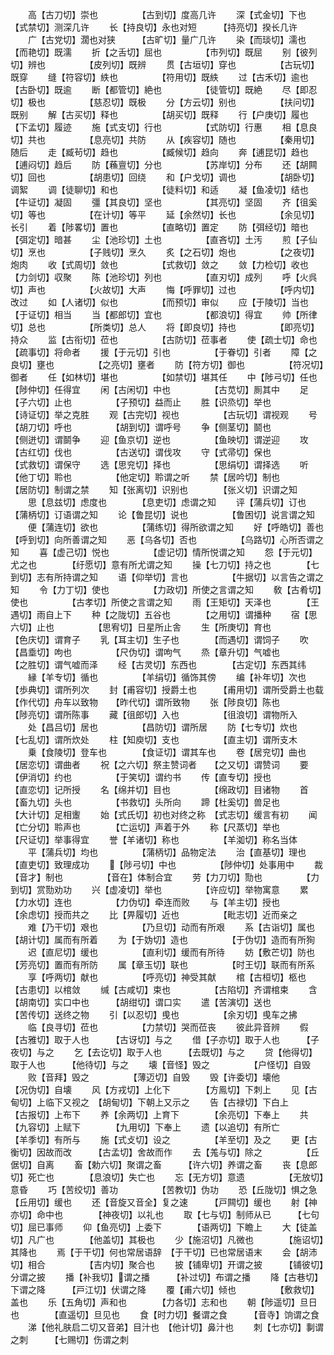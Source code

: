 <!-- { "loadSidebar": true } -->
　　高【古刀切】崇也　　　　　【古到切】度高几许
　　深【式金切】下也　　　　　【式禁切】测深几许
　　长【持良切】永也对短　　　【持亮切】揆长几许
　　广【古党切】濶也对狭　　　【古旷切】量广几许
　　染【而琰切】濡也　　　　　【而艳切】既濡
　　折【之舌切】屈也　　　　　【市列切】既屈
　　别【彼列切】辨也　　　　　【皮列切】既辨
　　贯【古垣切】穿也　　　　　【古玩切】既穿
　　缝【符容切】紩也　　　　　【符用切】既紩
　　过【古禾切】逾也　　　　　【古卧切】既逾
　　断【都管切】絶也　　　　　【徒管切】既絶
　　尽【即忍切】极也　　　　　【慈忍切】既极
　　分【方云切】别也　　　　　【扶问切】既别
　　解【古买切】释也　　　　　【胡买切】既释
　　行【户庚切】履也　　　　　【下孟切】履迹
　　施【式支切】行也　　　　　【式防切】行惠
　　相【息良切】共也　　　　　【息亮切】共防
　　从【疾容切】随也　　　　　【秦用切】随后
　　走【臧茍切】趋也　　　　　【臧候切】趋向
　　奔【逋昆切】趋也　　　　　【逋闷切】趋后
　　防【蘓亶切】分也　　　　　【苏岸切】分布
　　还【胡闗切】回也　　　　　【胡患切】回绕
　　和【户戈切】调也　　　　　【胡卧切】调絮
　　调【徒聊切】和也　　　　　【徒料切】和适
　　凝【鱼凌切】结也　　　　　【牛证切】凝固
　　彊【其良切】坚也　　　　　【其亮切】坚固
　　齐【徂奚切】等也　　　　　【在计切】等平
　　延【余然切】长也　　　　　【余见切】长引
　　着【陟畧切】置也　　　　　【直略切】置定
　　防【弭经切】暗也　　　　　【弭定切】暗甚
　　尘【池珍切】土也　　　　　【直吝切】土汚
　　煎【子仙切】烹也　　　　　【子贱切】烹久
　　炙【之石切】炮也　　　　　【之夜切】炮肉
　　收【式周切】敛也　　　　　【式救切】敛之
　　敛【力检切】收也　　　　　【力剑切】収聚
　　陈【池珍切】列也　　　　　【直刃切】成列
　　呼【火呉切】声也　　　　　【火故切】大声
　　悔【呼罪切】过也　　　　　【呼内切】改过
　　如【人诸切】似也　　　　　【而预切】审似
　　应【于陵切】当也　　　　　【于证切】相当
　　当【都郎切】宜也　　　　　【都浪切】得宜
　　帅【所律切】总也　　　　　【所类切】总人
　　将【即良切】持也　　　　　【即亮切】持众
　　监【古衔切】莅也　　　　　【古防切】莅事者
　　使【疏士切】命也　　　　　【疏事切】将命者
　　援【于元切】引也　　　　　【于眷切】引者
　　障【之良切】壅也　　　　　【之亮切】壅者
　　防【符方切】御也　　　　　【符况切】御者
　　任【如林切】堪也　　　　　【如禁切】堪其任
　　中【陟弓切】任也　　　　　【陟仲切】任得宜
　　闲【古闲切】中也　　　　　【古苋切】厠其中
　　足【子六切】止也　　　　　【子预切】益而止
　　胜【识烝切】举也　　　　　【诗证切】举之克胜
　　观【古完切】视也　　　　　【古玩切】谓视观
　　号【胡刀切】呼也　　　　　【胡到切】谓呼号
　　争【侧茎切】鬬也　　　　　【侧迸切】谓鬬争
　　迎【鱼京切】逆也　　　　　【鱼映切】谓逆迎
　　攻【古红切】伐也　　　　　【古送切】谓伐攻
　　守【式帚切】保也　　　　　【式救切】谓保守
　　选【思兖切】择也　　　　　【思绢切】谓择选
　　听【他丁切】聆也　　　　　【他定切】聆谓之听
　　禁【居吟切】制也　　　　　【居防切】制谓之禁
　　知【张离切】识别也　　　　【张义切】识谓之知
　　思【息兹切】虑度也　　　　【息吏切】虑谓之知
　　评【蒲兵切】订也　　　　　【蒲柄切】订语谓之知
　　论【鲁昆切】说也　　　　　【鲁困切】说言谓之知
　　便【蒲连切】欲也　　　　　【蒲练切】得所欲谓之知
　　好【呼皓切】善也　　　　　【呼到切】向所善谓之知
　　恶【乌各切】否也　　　　　【乌路切】心所否谓之知
　　喜【虚己切】悦也　　　　　【虚记切】情所悦谓之知
　　怨【于元切】尤之也　　　　【纡愿切】意有所尤谓之知
　　操【七刀切】持之也　　　　【七到切】志有所持谓之知
　　语【仰举切】言也　　　　　【牛据切】以言告之谓之知
　　令【力丁切】使也　　　　　【力政切】所使之言谓之知
　　敎【古肴切】使也　　　　　【古孝切】所使之言谓之知
　　雨【王矩切】天泽也　　　　【王遇切】雨自上下
　　种【之陇切】五谷也　　　　【之用切】谓播种
　　宿【思六切】止也　　　　　【思宥切】日星所止舎
　　生【所庚切】育也　　　　　【色庆切】谓育子
　　乳【耳主切】生子也　　　　【而遇切】谓饲子
　　吹【昌埀切】呴也　　　　　【尺伪切】谓呴气
　　烝【章升切】气嘘也　　　　【之胜切】谓气嘘而泽
　　经【古灵切】东西也　　　　【古定切】东西其纬
　　縁【羊专切】循也　　　　　【羊绢切】循饰其傍
　　编【补年切】次也　　　　　【歩典切】谓所列次
　　封【甫容切】授爵土也　　　【甫用切】谓所受爵土也载【作代切】舟车以致物　　【昨代切】谓所致物
　　张【陟良切】陈也　　　　　【陟亮切】谓所陈事
　　藏【徂郎切】入也　　　　　【徂浪切】谓物所入
　　处【昌吕切】居也　　　　　【昌防切】谓所居
　　防【七专切】炊也　　　　　【七乱切】谓所炊处
　　柱【知庾切】支也　　　　　【直主切】谓所支木
　　乗【食陵切】登车也　　　　【食证切】谓其车也
　　卷【居兖切】曲也　　　　　【居恋切】谓曲者
　　祝【之六切】祭主赞词者　　【之又切】谓赞词
　　要【伊消切】约也　　　　　【于笑切】谓约书
　　传【直专切】授也　　　　　【直恋切】记所授
　　名【绵并切】目也　　　　　【绵政切】目诸物
　　首【畜九切】头也　　　　　【书救切】头所向
　　蹄【杜奚切】兽足也　　　　【大计切】足相躛
　　始【式氏切】初也对终之称　【式志切】缓言有初
　　闻【亡分切】聆声也　　　　【亡运切】声着于外
　　称【尺蒸切】举也　　　　　【尺证切】举事得宜
　　誉【羊诸切】称也　　　　　【羊洳切】称名当体
　　平【蒲兵切】均也　　　　　【蒲柄切】品物定法
　　治【直基切】理也　　　　　【直吏切】致理成功
　　【陟弓切】中也　　　　　【陟仲切】处事用中
　　裁【音才】制也　　　　　【音在】体制合宜
　　劳【力刀切】勚也　　　　　【力到切】赏勚劝功
　　兴【虚凌切】举也　　　　　【许应切】举物寓意
　　累【力水切】连也　　　　　【力伪切】牵连而败
　　与【羊主切】授也　　　　　【余虑切】授而共之
　　比【畀履切】近也　　　　　【毗志切】近而亲之
　　难【乃干切】艰也　　　　　【乃旦切】动而有所艰
　　系【古诣切】属也　　　　　【胡计切】属而有所着
　　为【于妫切】造也　　　　　【于伪切】造而有所狥
　　迟【直尼切】缓也　　　　　【直利切】缓而有所待
　　妨【敷芒切】防也　　　　　【芳亮切】置而有所防
　　属【章玉切】联也　　　　　【时王切】联而有所系
　　享【呼两切】献也　　　　　【呼亮切】神受其献
　　棺【古桓切】柩也　　　　　【古患切】以棺敛
　　缄【古咸切】束也　　　　　【古陷切】齐谓棺束
　　含【胡南切】实口中也　　　【胡绀切】谓口实
　　遣【苦演切】送也　　　　　【苦传切】送终之物
　　引【以忍切】曵也　　　　　【余刃切】曵车之拂
　　临【良寻切】莅也　　　　　【力禁切】哭而莅丧
　　彼此异音辨
　　假【古雅切】取于人也　　　【古讶切】与之
　　借【子亦切】取于人也　　　【子夜切】与之
　　乞【去讫切】取于人也　　　【去既切】与之
　　贷【他得切】取于人也　　　【他待切】与之
　　壊【音怪】毁之　　　　　【户怪切】自毁
　　败【音拜】毁之　　　　　【薄迈切】自毁
　　毁【许委切】壊他　　　　　【况伪切】自壊
　　风【方戎切】上化下　　　　【方鳯切】下刺上
　　见【古甸切】上临下又视之　【胡甸切】下朝上又示之
　　告【古禄切】下白上　　　　【古报切】上布下
　　养【余两切】上育下　　　　【余亮切】下奉上
　　共【九容切】上赋下　　　　【九用切】下奉上
　　遗【以追切】有所亡　　　　【羊季切】有所与
　　施【式攴切】设之　　　　　【羊至切】及之
　　更【古衡切】因故而改　　　【古孟切】舍故而作
　　去【羗与切】除之　　　　　【丘倨切】自离
　　畜【勅六切】聚谓之畜　　　【许六切】养谓之畜
　　丧【息郎切】死亡也　　　　【息浪切】失亡也
　　忘【无方切】意遗　　　　　【无放切】意昏
　　巧【苦绞切】善功　　　　　【苦教切】伪功
　　恐【丘陇切】惧之急　　　　【丘用切】缓也
　　还【音旋又音全】复之速　　　【戸闗切】缓也
　　射【神亦切】命中也　　　　【神夜切】以礼也
　　取【七与切】制师从已　　　【七句切】屈已事师
　　仰【鱼亮切】上委下　　　　【语两切】下瞻上
　　大【徒盖切】凡广也　　　　【他盖切】其极也
　　少【施沼切】凡微也　　　　【施诏切】其降也
　　焉【于干切】何也常居语辞　【于干切】已也常居语末
　　会【胡沛切】相合　　　　　【吉内切】聚合也
　　披【铺卑切】开谓之披　　　【铺彼切】分谓之披
　　播【补我切】谓之播　　　【补过切】布谓之播
　　降【古巷切】下谓之降　　　【戸江切】伏谓之降
　　覆【甫六切】倾也　　　　　【敷救切】盖也
　　乐【五角切】声和也　　　　【力各切】志和也
　　朝【陟遥切】旦日也　　　　【直遥切】旦见也
　　食【时力切】餐谓之食　　　【音寺】饷谓之食
　　涕【他礼肤启二切又音弟】目汁也　【他计切】鼻汁也
　　刺【七亦切】剚谓之刺　　　【七赐切】伤谓之刺
